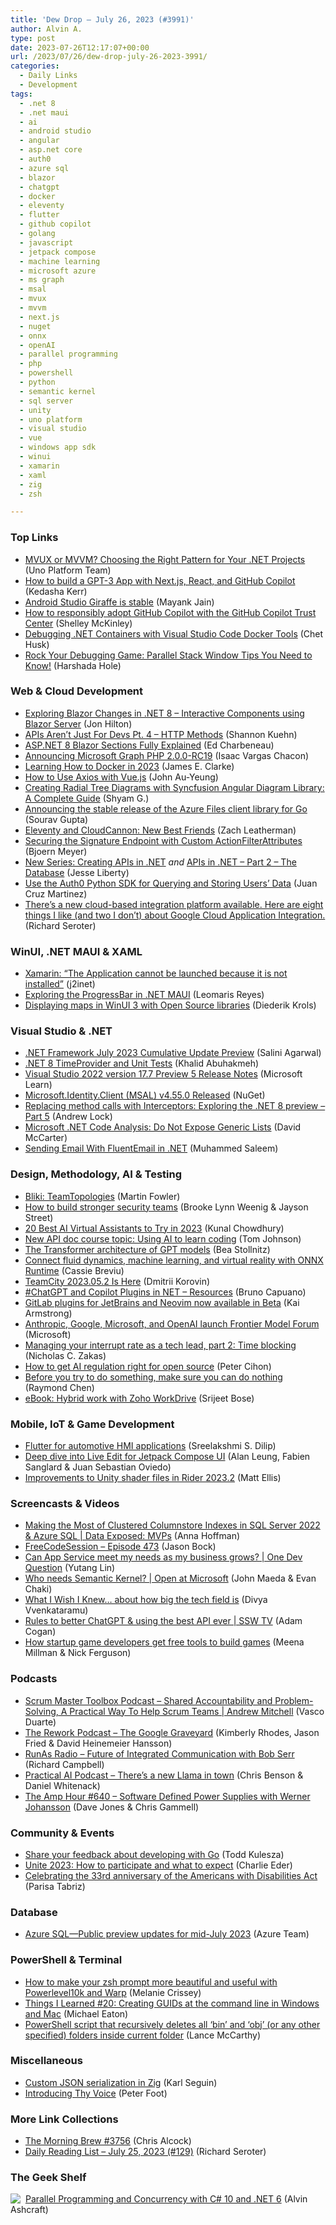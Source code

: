 ```yaml
---
title: 'Dew Drop – July 26, 2023 (#3991)'
author: Alvin A.
type: post
date: 2023-07-26T12:17:07+00:00
url: /2023/07/26/dew-drop-july-26-2023-3991/
categories:
  - Daily Links
  - Development
tags:
  - .net 8
  - .net maui
  - ai
  - android studio
  - angular
  - asp.net core
  - auth0
  - azure sql
  - blazor
  - chatgpt
  - docker
  - eleventy
  - flutter
  - github copilot
  - golang
  - javascript
  - jetpack compose
  - machine learning
  - microsoft azure
  - ms graph
  - msal
  - mvux
  - mvvm
  - next.js
  - nuget
  - onnx
  - openAI
  - parallel programming
  - php
  - powershell
  - python
  - semantic kernel
  - sql server
  - unity
  - uno platform
  - visual studio
  - vue
  - windows app sdk
  - winui
  - xamarin
  - xaml
  - zig
  - zsh

---
```

### <a name="top"></a>Top Links

  * <a href="https://platform.uno/blog/demystifying-mvvm-and-introducing-mvux-approach/" target="_blank" rel="noopener">MVUX or MVVM? Choosing the Right Pattern for Your .NET Projects</a> (Uno Platform Team)
  * <a href="https://github.blog/2023-07-25-how-to-build-a-gpt-3-app-with-nextjs-react-and-github-copilot/" target="_blank" rel="noopener">How to build a GPT-3 App with Next.js, React, and GitHub Copilot</a> (Kedasha Kerr)
  * <a href="http://android-developers.googleblog.com/2023/07/android-studio-giraffe-is-stable.html" target="_blank" rel="noopener">Android Studio Giraffe is stable</a> (Mayank Jain)
  * <a href="https://github.blog/2023-07-25-how-to-responsibly-adopt-github-copilot-with-the-github-copilot-trust-center/" target="_blank" rel="noopener">How to responsibly adopt GitHub Copilot with the GitHub Copilot Trust Center</a> (Shelley McKinley)
  * <a href="https://devblogs.microsoft.com/dotnet/debugging-dotnet-containers-with-visual-studio-code-docker-tools/" target="_blank" rel="noopener">Debugging .NET Containers with Visual Studio Code Docker Tools</a> (Chet Husk)
  * <a href="https://devblogs.microsoft.com/visualstudio/rock-your-debugging-game-parallel-stack-window-tips-you-need-to-know/" target="_blank" rel="noopener">Rock Your Debugging Game: Parallel Stack Window Tips You Need to Know!</a> (Harshada Hole)



### <a name="web"></a>Web & Cloud Development

  * <a href="https://jonhilton.net/blazor-interactive-islands-server/" target="_blank" rel="noopener">Exploring Blazor Changes in .NET 8 &#8211; Interactive Components using Blazor Server</a> (Jon Hilton)
  * <a href="https://www.shankuehn.io/post/apis-aren-t-just-for-devs-pt-4-http-methods" target="_blank" rel="noopener">APIs Aren&#8217;t Just For Devs Pt. 4 &#8211; HTTP Methods</a> (Shannon Kuehn)
  * <a href="https://www.telerik.com/blogs/aspnet-8-blazor-sections-fully-explained" target="_blank" rel="noopener">ASP.NET 8 Blazor Sections Fully Explained</a> (Ed Charbeneau)
  * <a href="https://devblogs.microsoft.com/microsoft365dev/announcing-microsoft-graph-php-2-0-0-rc19/" target="_blank" rel="noopener">Announcing Microsoft Graph PHP 2.0.0-RC19</a> (Isaac Vargas Chacon)
  * <a href="https://clarkezone.github.io/posts/docker-core-knowledge/" target="_blank" rel="noopener">Learning How to Docker in 2023</a> (James E. Clarke)
  * <a href="https://www.telerik.com/blogs/how-to-use-axios-vue" target="_blank" rel="noopener">How to Use Axios with Vue.js</a> (John Au-Yeung)
  * <a href="https://www.syncfusion.com/blogs/post/angular-radial-tree-diagram.aspx?utm_source=alvinashcraft&utm_medium=email&utm_campaign=alvinashcraft_blog_edmjul23" target="_blank" rel="noopener">Creating Radial Tree Diagrams with Syncfusion Angular Diagram Library: A Complete Guide</a> (Shyam G.)
  * <a href="https://devblogs.microsoft.com/azure-sdk/announcing-the-stable-release-of-the-azure-files-client-library-for-go/" target="_blank" rel="noopener">Announcing the stable release of the Azure Files client library for Go</a> (Sourav Gupta)
  * <a href="https://www.zachleat.com/web/cloudcannon/" target="_blank" rel="noopener">Eleventy and CloudCannon: New Best Friends</a> (Zach Leatherman)
  * <a href="https://www.textcontrol.com/blog/2023/07/25/securing-the-signature-endpoint-with-custom-actionfilterattributes/" target="_blank" rel="noopener">Securing the Signature Endpoint with Custom ActionFilterAttributes</a> (Bjoern Meyer)
  * <a href="https://jesseliberty.com/2023/07/16/new-series-creating-apis-in-net/" target="_blank" rel="noopener">New Series: Creating APIs in .NET</a> _and_ <a href="https://jesseliberty.com/2023/07/25/apis-in-net-part-2-the-database/" target="_blank" rel="noopener">APIs in .NET – Part 2 – The Database</a> (Jesse Liberty)
  * <a href="https://auth0.com/blog/use-the-auth0-python-sdk-for-querying-and-storing-users-data/" target="_blank" rel="noopener">Use the Auth0 Python SDK for Querying and Storing Users’ Data</a> (Juan Cruz Martinez)
  * <a href="https://seroter.com/2023/07/25/theres-a-new-cloud-based-integration-platform-available-here-are-eight-things-i-like-and-two-i-dont-about-google-cloud-application-integration/" target="_blank" rel="noopener">There’s a new cloud-based integration platform available. Here are eight things I like (and two I don’t) about Google Cloud Application Integration.</a> (Richard Seroter)



### <a name="silverlight"></a>WinUI, .NET MAUI & XAML

  * <a href="https://blog.j2i.net/2023/07/25/xamarin-the-application-cannot-be-launched-because-it-is-not-installed/" target="_blank" rel="noopener">Xamarin: “The Application cannot be launched because it is not installed”</a> (j2inet)
  * <a href="https://askxammy.com/exploring-the-progressbar-in-net-maui/" target="_blank" rel="noopener">Exploring the ProgressBar in .NET MAUI</a> (Leomaris Reyes)
  * <a href="https://xamlbrewer.wordpress.com/2023/07/25/displaying-maps-in-winui-3-with-open-source-libraries/" target="_blank" rel="noopener">Displaying maps in WinUI 3 with Open Source libraries</a> (Diederik Krols)



### <a name="dotnet"></a>Visual Studio & .NET

  * <a href="https://devblogs.microsoft.com/dotnet/dotnet-framework-july-2023-cumulative-update-preview/" target="_blank" rel="noopener">.NET Framework July 2023 Cumulative Update Preview</a> (Salini Agarwal)
  * <a href="https://khalidabuhakmeh.com/dotnet-8-timeprovider-and-unit-tests" target="_blank" rel="noopener">.NET 8 TimeProvider and Unit Tests</a> (Khalid Abuhakmeh)
  * <a href="https://learn.microsoft.com/en-us/visualstudio/releases/2022/release-notes-preview#17.7.0-pre.5.0" target="_blank" rel="noopener">Visual Studio 2022 version 17.7 Preview 5 Release Notes</a> (Microsoft Learn)
  * <a href="https://www.nuget.org/packages/Microsoft.Identity.Client/4.55.0" target="_blank" rel="noopener">Microsoft.Identity.Client (MSAL) v4.55.0 Released</a> (NuGet)
  * <a href="https://andrewlock.net/exploring-the-dotnet-8-preview-changing-method-calls-with-interceptors/" target="_blank" rel="noopener">Replacing method calls with Interceptors: Exploring the .NET 8 preview &#8211; Part 5</a> (Andrew Lock)
  * <a href="https://dotnettips.wordpress.com/2023/07/26/microsoft-net-code-analysis-do-not-expose-generic-lists/" target="_blank" rel="noopener">Microsoft .NET Code Analysis: Do Not Expose Generic Lists</a> (David McCarter)
  * <a href="https://code-maze.com/dotnet-sending-email-with-fluentemail/" target="_blank" rel="noopener">Sending Email With FluentEmail in .NET</a> (Muhammed Saleem)



### <a name="design"></a>Design, Methodology, AI & Testing

  * <a href="https://martinfowler.com/bliki/TeamTopologies.html" target="_blank" rel="noopener">Bliki: TeamTopologies</a> (Martin Fowler)
  * <a href="https://www.microsoft.com/en-us/security/blog/2023/07/25/how-to-build-stronger-security-teams/" target="_blank" rel="noopener">How to build stronger security teams</a> (Brooke Lynn Weenig & Jayson Street)
  * <a href="https://www.kunal-chowdhury.com/2023/07/ai-virtual-assistants.html" target="_blank" rel="noopener">20 Best AI Virtual Assistants to Try in 2023</a> (Kunal Chowdhury)
  * <a href="https://idratherbewriting.com/blog/use-ai-to-learn-coding" target="_blank" rel="noopener">New API doc course topic: Using AI to learn coding</a> (Tom Johnson)
  * <a href="https://bea.stollnitz.com/blog/gpt-transformer/" target="_blank" rel="noopener">The Transformer architecture of GPT models</a> (Bea Stollnitz)
  * <a href="https://cloudblogs.microsoft.com/opensource/2023/07/25/connect-fluid-dynamics-machine-learning-and-virtual-reality-with-onnx-runtime/" target="_blank" rel="noopener">Connect fluid dynamics, machine learning, and virtual reality with ONNX Runtime</a> (Cassie Breviu)
  * <a href="https://blog.jetbrains.com/teamcity/2023/07/teamcity-2023-05-2-is-here/" target="_blank" rel="noopener">TeamCity 2023.05.2 Is Here</a> (Dmitrii Korovin)
  *  <a href="https://elbruno.com/2023/07/25/%f0%9f%92%ac-chatgpt-and-copilot-plugins-in-net-resources/" target="_blank" rel="noopener">#ChatGPT and Copilot Plugins in NET – Resources</a> (Bruno Capuano)
  * <a href="https://about.gitlab.com/blog/2023/07/25/gitlab-jetbrains-neovim-plugins/" target="_blank" rel="noopener">GitLab plugins for JetBrains and Neovim now available in Beta</a> (Kai Armstrong)
  * <a href="https://blogs.microsoft.com/on-the-issues/2023/07/26/anthropic-google-microsoft-openai-launch-frontier-model-forum/" target="_blank" rel="noopener">Anthropic, Google, Microsoft, and OpenAI launch Frontier Model Forum</a> (Microsoft)
  * <a href="https://humanwhocodes.com/blog/2023/07/managing-interrupt-rate-tech-lead-time-blocking/" target="_blank" rel="noopener">Managing your interrupt rate as a tech lead, part 2: Time blocking</a> (Nicholas C. Zakas)
  * <a href="https://github.blog/2023-07-26-how-to-get-ai-regulation-right-for-open-source/" target="_blank" rel="noopener">How to get AI regulation right for open source</a> (Peter Cihon)
  * <a href="https://devblogs.microsoft.com/oldnewthing/20230725-00/?p=108482" target="_blank" rel="noopener">Before you try to do something, make sure you can do nothing</a> (Raymond Chen)
  * <a href="https://www.zoho.com/blog/workdrive/ebook-hybrid-work.html" target="_blank" rel="noopener">eBook: Hybrid work with Zoho WorkDrive</a> (Srijeet Bose)



### <a name="mobile"></a>Mobile, IoT & Game Development

  * <a href="https://www.thoughtworks.com/insights/blog/digital-innovation/flutter-for-automotive-hmi-applications" target="_blank" rel="noopener">Flutter for automotive HMI applications</a> (Sreelakshmi S. Dilip)
  * <a href="http://android-developers.googleblog.com/2023/07/deep-dive-into-live-edit-for-jetpack-compose-ui.html" target="_blank" rel="noopener">Deep dive into Live Edit for Jetpack Compose UI</a> (Alan Leung, Fabien Sanglard & Juan Sebastian Oviedo)
  * <a href="https://blog.jetbrains.com/dotnet/2023/07/25/improvements-to-unity-shader-files-in-rider-2023-2/" target="_blank" rel="noopener">Improvements to Unity shader files in Rider 2023.2</a> (Matt Ellis)



### <a name="videos"></a>Screencasts & Videos

  * <a href="http://www.youtube.com/watch?v=W0z032-Kuu8" target="_blank" rel="noopener">Making the Most of Clustered Columnstore Indexes in SQL Server 2022 & Azure SQL | Data Exposed: MVPs</a> (Anna Hoffman)
  * <a href="http://www.youtube.com/watch?v=5wqQn2hxsx8" target="_blank" rel="noopener">FreeCodeSession &#8211; Episode 473</a> (Jason Bock)
  * <a href="http://www.youtube.com/watch?v=do_xGP6LHlU" target="_blank" rel="noopener">Can App Service meet my needs as my business grows? | One Dev Question</a> (Yutang Lin)
  * <a href="http://www.youtube.com/watch?v=d9uzkkWfVho" target="_blank" rel="noopener">Who needs Semantic Kernel? | Open at Microsoft</a> (John Maeda & Evan Chaki)
  * <a href="http://www.youtube.com/watch?v=zC7shmOBIuw" target="_blank" rel="noopener">What I Wish I Knew&#8230; about how big the tech field is</a> (Divya Vvenkataramu)
  * <a href="http://www.youtube.com/watch?v=tPzsj77gbAY" target="_blank" rel="noopener">Rules to better ChatGPT & using the best API ever | SSW TV</a> (Adam Cogan)
  * <a href="http://www.youtube.com/watch?v=AuCAnNw0I_c" target="_blank" rel="noopener">How startup game developers get free tools to build games</a> (Meena Millman & Nick Ferguson)



### <a name="podcasts"></a>Podcasts

  * <a href="https://scrummastertoolbox.libsyn.com/shared-accountability-and-problem-solving-a-practical-way-to-help-scrum-teams-andrew-mitchell" target="_blank" rel="noopener">Scrum Master Toolbox Podcast &#8211; Shared Accountability and Problem-Solving, A Practical Way To Help Scrum Teams | Andrew Mitchell</a> (Vasco Duarte)
  * <a href="https://share.transistor.fm/s/243b8f70" target="_blank" rel="noopener">The Rework Podcast &#8211; The Google Graveyard</a> (Kimberly Rhodes, Jason Fried & David Heinemeier Hansson)
  * <a href="https://runasradio.com/Shows/Show/890" target="_blank" rel="noopener">RunAs Radio &#8211; Future of Integrated Communication with Bob Serr</a> (Richard Campbell)
  * <a href="https://changelog.com/practicalai/233" target="_blank" rel="noopener">Practical AI Podcast &#8211; There&#8217;s a new Llama in town</a> (Chris Benson & Daniel Whitenack)
  * <a href="https://theamphour.com/640-software-defined-power-supplies-with-werner-johansson/?utm_source=rss&utm_medium=rss&utm_campaign=640-software-defined-power-supplies-with-werner-johansson" target="_blank" rel="noopener">The Amp Hour #640 – Software Defined Power Supplies with Werner Johansson</a> (Dave Jones & Chris Gammell)



### <a name="events"></a>Community & Events

  * <a href="https://go.dev/blog/survey2023-h2" target="_blank" rel="noopener">Share your feedback about developing with Go</a> (Todd Kulesza)
  * <a href="https://blog.unity.com/news/what-to-expect-at-unite-2023" target="_blank" rel="noopener">Unite 2023: How to participate and what to expect</a> (Charlie Eder)
  * <a href="https://blog.google/outreach-initiatives/accessibility/ada-anniversary-judy-heumann-tribute/" target="_blank" rel="noopener">Celebrating the 33rd anniversary of the Americans with Disabilities Act</a> (Parisa Tabriz)



### <a name="sql"></a>Database

  * <a href="https://azure.microsoft.com/en-us/updates/azure-sql-public-preview-updates-for-midjuly-2023/" target="_blank" rel="noopener">Azure SQL—Public preview updates for mid-July 2023</a> (Azure Team)



### <a name="ps"></a>PowerShell & Terminal

  * <a href="https://www.warp.dev/blog/how-to-set-up-powerlevel10k-on-warp" target="_blank" rel="noopener">How to make your zsh prompt more beautiful and useful with Powerlevel10k and Warp</a> (Melanie Crissey)
  * <a href="https://samestuffdifferentday.net/2023/07/25/things-i-learned-20/" target="_blank" rel="noopener">Things I Learned #20: Creating GUIDs at the command line in Windows and Mac</a> (Michael Eaton)
  * <a href="https://gist.github.com/LanceMcCarthy/02313c4d955fe1fe55dfba434480b8c9" target="_blank" rel="noopener">PowerShell script that recursively deletes all &#8216;bin&#8217; and &#8216;obj&#8217; (or any other specified) folders inside current folder</a> (Lance McCarthy)



### <a name="misc"></a>Miscellaneous

  * <a href="https://www.aolium.com/karlseguin/46252c5b-587a-c419-be96-a0ccc2f11de4" target="_blank" rel="noopener">Custom JSON serialization in Zig</a> (Karl Seguin)
  * <a href="https://inthehand.com/2023/07/25/introducing-thy-voice/" target="_blank" rel="noopener">Introducing Thy Voice</a> (Peter Foot)



### <a name="links"></a>More Link Collections

  * <a href="https://blog.cwa.me.uk/2023/07/26/the-morning-brew-3756/" target="_blank" rel="noopener">The Morning Brew #3756</a> (Chris Alcock)
  * <a href="https://seroter.com/2023/07/25/daily-reading-list-july-25-2023-129/" target="_blank" rel="noopener">Daily Reading List – July 25, 2023 (#129)</a> (Richard Seroter)



### <a name="shelf"></a>The Geek Shelf

<a href="https://www.amazon.com/dp/1803243678/" target="_blank" rel="noopener"><img decoding="async" align="left" style="margin: 0px 4px 0px 0px; border: 0px currentcolor; border-image: none; float: left; display: inline; background-image: none;" src="https://m.media-amazon.com/images/I/51JILwx8jkL._SS135_.jpg" border="0" /></a>&nbsp;<a href="https://www.amazon.com/dp/1803243678/" target="_blank" rel="noopener">Parallel Programming and Concurrency with C# 10 and .NET 6</a> (Alvin Ashcraft)